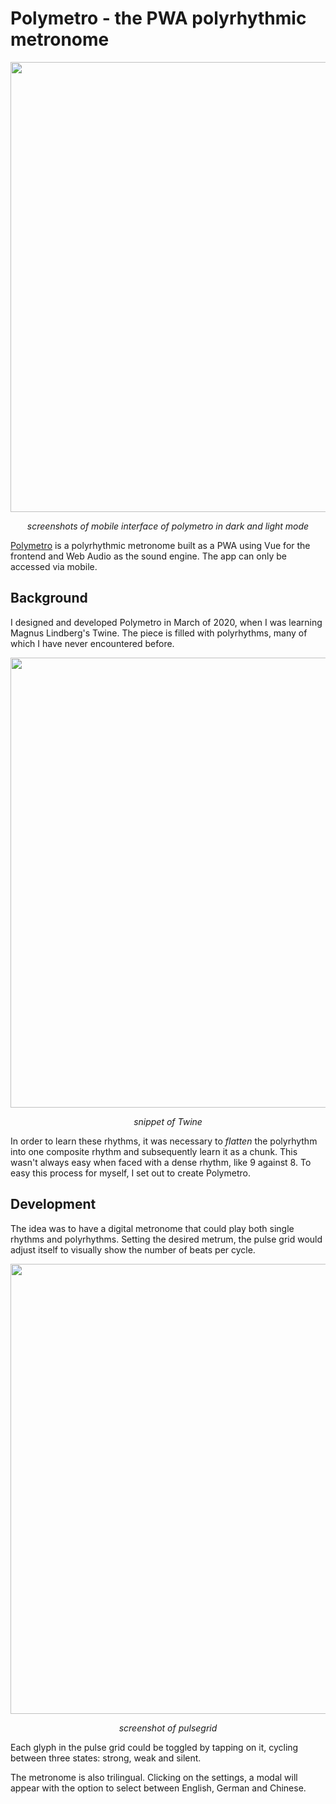 # Polymetro - the PWA polyrhythmic metronome

<div align="center">
<img src="https://raw.githubusercontent.com/somecho/polymetro/master/assets/overview.png" width="720">
<p><em>screenshots of mobile interface of polymetro in dark and light mode</em></p>
</div>

[Polymetro](https://polymetro.netlify.app) is a polyrhythmic metronome built as
a PWA using Vue for the frontend and Web Audio as the sound engine. The app can
only be accessed via mobile.

## Background

I designed and developed Polymetro in March of 2020, when I was learning Magnus
Lindberg's Twine. The piece is filled with polyrhythms, many of which I have
never encountered before.

<div align="center">
<img src="https://raw.githubusercontent.com/somecho/polymetro/master/assets/twine.png" width="720">
<p><em>snippet of Twine</em></p>
</div>

In order to learn these rhythms, it was necessary to *flatten* the polyrhythm
into one composite rhythm and subsequently learn it as a chunk. This wasn't
always easy when faced with a dense rhythm, like 9 against 8. To easy this
process for myself, I set out to create Polymetro.

## Development

The idea was to have a digital metronome that could play both single rhythms and
polyrhythms. Setting the desired metrum, the pulse grid would adjust itself to
visually show the number of beats per cycle.

<div align="center">
<img src="https://raw.githubusercontent.com/somecho/polymetro/master/assets/pulsegrid.png" width="720">
<p><em>screenshot of pulsegrid</em></p>
</div>

Each glyph in the pulse grid could be toggled by tapping on it, cycling between
three states: strong, weak and silent. 

The metronome is also trilingual. Clicking on the settings, a modal will appear
with the option to select between English, German and Chinese.
